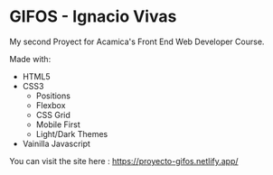 # GIFOS - Ignacio Vivas
My second Proyect for Acamica's Front End Web Developer Course.

Made with:
- HTML5
- CSS3
  - Positions
  - Flexbox
  - CSS Grid
  - Mobile First
  - Light/Dark Themes
- Vainilla Javascript

You can visit the site here : https://proyecto-gifos.netlify.app/


